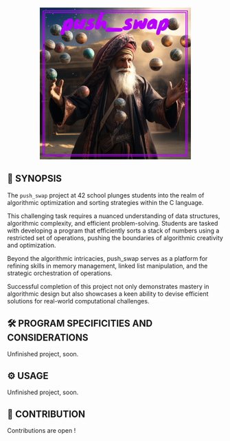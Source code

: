 <p align="center">
  <img src="img/push_swap.png" width="70%"/>
</p>

## 🚀 SYNOPSIS

The `push_swap` project at 42 school plunges students into the realm of algorithmic optimization and sorting strategies within the C language.

This challenging task requires a nuanced understanding of data structures, algorithmic complexity, and efficient problem-solving.
Students are tasked with developing a program that efficiently sorts a stack of numbers using a restricted set of operations, pushing the boundaries of algorithmic creativity and optimization.

Beyond the algorithmic intricacies, push_swap serves as a platform for refining skills in memory management, linked list manipulation, and the strategic orchestration of operations.

Successful completion of this project not only demonstrates mastery in algorithmic design but also showcases a keen ability to devise efficient solutions for real-world computational challenges.

## 🛠️ PROGRAM SPECIFICITIES AND CONSIDERATIONS

Unfinished project, soon.

## ⚙️ USAGE

Unfinished project, soon.

## 🤝 CONTRIBUTION
Contributions are open !
